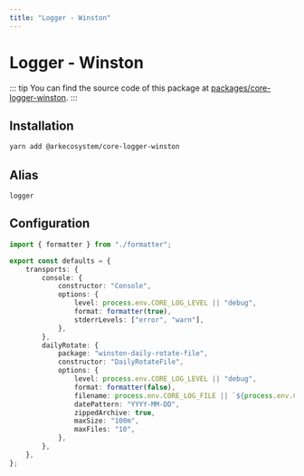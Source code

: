```yaml
---
title: "Logger - Winston"
---
```


# Logger - Winston

::: tip
You can find the source code of this package at [packages/core-logger-winston](https://github.com/ArkEcosystem/core/tree/develop/packages/core-logger-winston).
:::

## Installation

```bash
yarn add @arkecosystem/core-logger-winston
```

## Alias

`logger`

## Configuration

```ts
import { formatter } from "./formatter";

export const defaults = {
    transports: {
        console: {
            constructor: "Console",
            options: {
                level: process.env.CORE_LOG_LEVEL || "debug",
                format: formatter(true),
                stderrLevels: ["error", "warn"],
            },
        },
        dailyRotate: {
            package: "winston-daily-rotate-file",
            constructor: "DailyRotateFile",
            options: {
                level: process.env.CORE_LOG_LEVEL || "debug",
                format: formatter(false),
                filename: process.env.CORE_LOG_FILE || `${process.env.CORE_PATH_LOG}/%DATE%.log`,
                datePattern: "YYYY-MM-DD",
                zippedArchive: true,
                maxSize: "100m",
                maxFiles: "10",
            },
        },
    },
};
```

